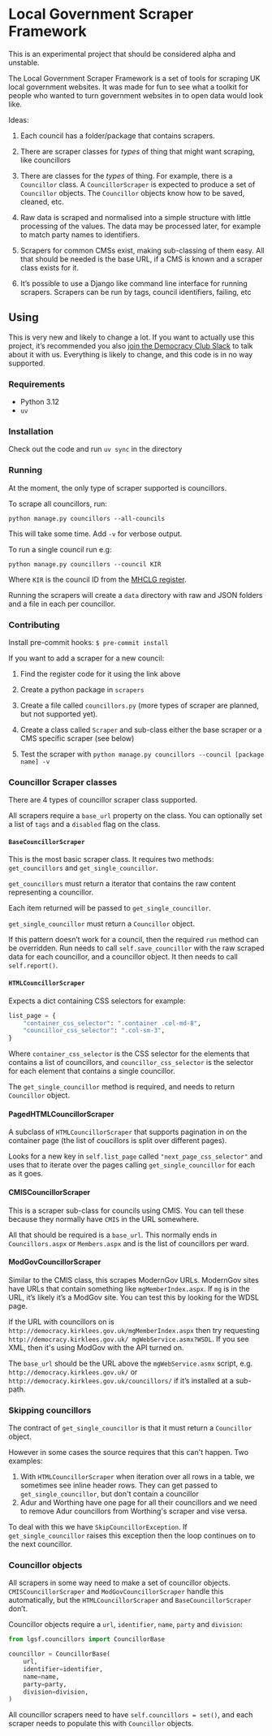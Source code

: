 # Local Government Scraper Framework

This is an experimental project that should be considered alpha and unstable.

The Local Government Scraper Framework is a set of tools for scraping UK local
government websites. It was made for fun to see what a toolkit for people who
wanted to turn government websites in to open data would look like.

Ideas:

1. Each council has a folder/package that contains scrapers.

2. There are scraper classes for _types_ of thing that might want scraping,
like councillors

3. There are classes for the _types_ of thing. For example, there is a
`Councillor` class. A `CouncillorScraper` is expected to produce a set of
`Councillor` objects. The `Councillor` objects know how to be saved, cleaned,
etc.

4. Raw data is scraped and normalised into a simple structure with little
processing of the values. The data may be processed later, for example to match
party names to identifiers.

5. Scrapers for common CMSs exist, making sub-classing of them easy. All
that should be needed is the base URL, if a CMS is known and a scraper class
exists for it.

6. It’s possible to use a Django like command line interface for running
scrapers. Scrapers can be run by tags, council identifiers, failing, etc

## Using

This is very new and likely to change a lot. If you want to actually use this
project, it’s recommended you also
[join the Democracy Club Slack](https://slack.democracyclub.org.uk/) to talk
about it with us. Everything is likely to change, and this code is in no way
supported.

### Requirements

* Python 3.12
* `uv`

### Installation

Check out the code and run `uv sync` in the directory

### Running

At the moment, the only type of scraper supported is councillors.

To scrape all councillors, run:

 `python manage.py councillors --all-councils`

This will take some time. Add `-v` for verbose output.

To run a single council run e.g:

`python manage.py councillors --council KIR`

Where `KIR` is the council ID from the
[MHCLG register](https://www.registers.service.gov.uk/registers/).

Running the scrapers will create a `data` directory with raw and JSON folders
and a file in each per councillor.

### Contributing

Install pre-commit hooks:
`$ pre-commit install`

If you want to add a scraper for a new council:


1. Find the register code for it using the link above

2. Create a python package in `scrapers`

3. Create a file called `councillors.py` (more types of scraper are planned,
but not supported yet).

4. Create a class called `Scraper` and sub-class either the base scraper or a
CMS specific scraper (see below)

5. Test the scraper with `python manage.py councillors --council [package
name] -v`

### Councillor Scraper classes

There are 4 types of councillor scraper class supported.

All scrapers require a `base_url` property on the class. You can optionally
set a list of `tags` and a `disabled` flag on the class.

#### `BaseCouncillorScraper`

This is the most basic scraper class. It requires two methods:
`get_councillors` and `get_single_councillor`.

`get_councillors` must return a iterator that contains the raw content
representing a councillor.

Each item returned will be passed to `get_single_councillor`.

`get_single_councillor` must return a `Councillor` object.

If this pattern doesn’t work for a council, then the required `run` method can
be overridden. Run needs to call `self.save_councillor` with the raw scraped
data for each councillor, and a councillor object. It then needs to call
`self.report()`.

#### `HTMLCouncillorScraper`

Expects a dict containing CSS selectors for example:

```python
list_page = {
	"container_css_selector": ".container .col-md-8",
	"councillor_css_selector": ".col-sm-3",
}
```

Where `container_css_selector` is the CSS selector for the elements that
contains a list of councillors, and `councillor_css_selector` is the selector
for each element that contains a single councillor.

The `get_single_councillor` method is required, and needs to return
`Councillor` object.

#### PagedHTMLCouncillorScraper

A subclass of `HTMLCouncillorScraper` that supports pagination in on the
container page (the list of coucillors is split over different pages).

Looks for a new key in `self.list_page` called `"next_page_css_selector"`
and uses that to iterate over the pages calling `get_single_councillor` for
each as it goes.

#### CMISCouncillorScraper

This is a scraper sub-class for councils using CMIS. You can tell these
because they normally have `CMIS` in the URL somewhere.

All that should be required is a `base_url`. This normally ends in
`Councillors.aspx` or `Members.aspx` and is the list of councillors per ward.

#### ModGovCouncillorScraper

Similar to the CMIS class, this scrapes ModernGov URLs. ModernGov sites have
URLs that contain something like `mgMemberIndex.aspx`. If `mg` is in the URL,
it’s likely it’s a ModGov site. You can test this by looking for the WDSL page.

If the URL with councillors on is
`http://democracy.kirklees.gov.uk/mgMemberIndex.aspx` then try requesting
`http://democracy.kirklees.gov.uk/ mgWebService.asmx?WSDL`. If you see XML,
then it's using ModGov with the API turned on.

The `base_url` should be the URL above the `mgWebService.asmx` script, e.g.
`http://democracy.kirklees.gov.uk/` or
`http://democracy.kirklees.gov.uk/councillors/` if it’s installed at a
sub-path.


### Skipping councillors

The contract of `get_single_councillor` is that it must return a 
`Councillor` object.

However in some cases the source requires that this can't happen. Two examples:

1. With `HTMLCouncillorScraper` when iteration over all rows in a table, we
   sometimes see inline header rows. They can get passed to
   `get_single_councillor`, but don't contain a councillor
2. Adur and Worthing have one page for all their councillors and we need to
   remove Adur councillors from Worthing's scraper and vise versa.

To deal with this we have `SkipCouncillorException`. If
`get_single_councillor` raises this exception then the loop continues on to
the next councillor.

### Councillor objects

All scrapers in some way need to make a set of councillor objects.
`CMISCouncillorScraper` and `ModGovCouncillorScraper` handle this
automatically, but the `HTMLCouncillorScraper` and `BaseCouncillorScraper`
don’t.

Councillor objects require a `url`, `identifier`, `name`, `party` and
`division`:

```python
from lgsf.councillors import CouncillorBase

councillor = CouncillorBase(
    url,
    identifier=identifier,
    name=name,
    party=party,
    division=division,
)
```

All councillor scrapers need to have `self.councillors = set()`, and each
scraper needs to populate this with `Councillor` objects.
